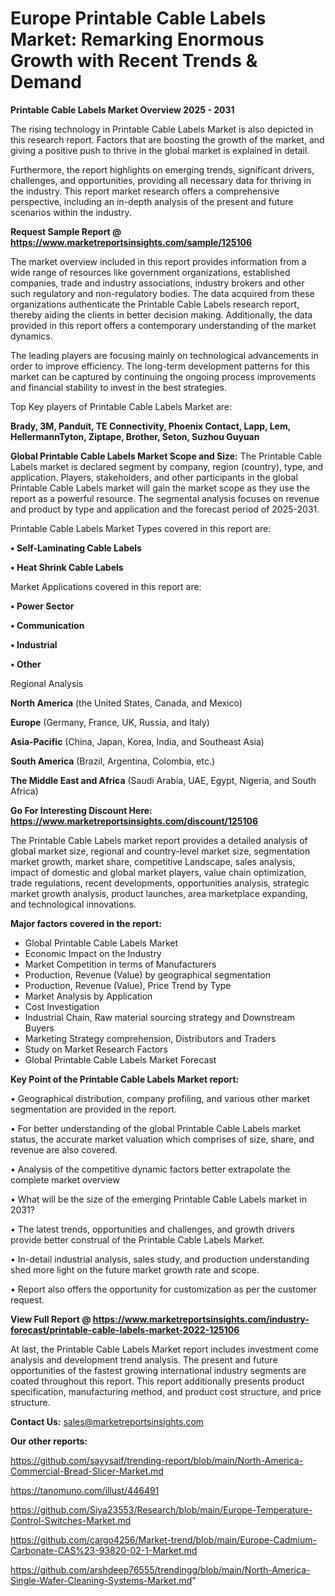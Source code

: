 # Europe Printable Cable Labels Market: Remarking Enormous Growth with Recent Trends & Demand

<Strong> Printable Cable Labels Market Overview 2025 - 2031</strong>

The rising technology in Printable Cable Labels Market is also depicted in this research report. Factors that are boosting the growth of the market, and giving a positive push to thrive in the global market is explained in detail.

Furthermore, the report highlights on emerging trends, significant drivers, challenges, and opportunities, providing all necessary data for thriving in the industry. This report market research offers a comprehensive perspective, including an in-depth analysis of the present and future scenarios within the industry.

<strong>Request Sample Report @ <a href=https://www.marketreportsinsights.com/sample/125106>https://www.marketreportsinsights.com/sample/125106</a></strong>

The market overview included in this report provides information from a wide range of resources like government organizations, established companies, trade and industry associations, industry brokers and other such regulatory and non-regulatory bodies. The data acquired from these organizations authenticate the Printable Cable Labels research report, thereby aiding the clients in better decision making. Additionally, the data provided in this report offers a contemporary understanding of the market dynamics.

The leading players are focusing mainly on technological advancements in order to improve efficiency. The long-term development patterns for this market can be captured by continuing the ongoing process improvements and financial stability to invest in the best strategies.

Top Key players of Printable Cable Labels Market are:

<strong>Brady, 3M, Panduit, TE Connectivity, Phoenix Contact, Lapp, Lem, HellermannTyton, Ziptape, Brother, Seton, Suzhou Guyuan</strong>

<strong><b>Global Printable Cable Labels Market Scope and Size:</b></strong>
The Printable Cable Labels market is declared segment by company, region (country), type, and application. Players, stakeholders, and other participants in the global Printable Cable Labels market will gain the market scope as they use the report as a powerful resource. The segmental analysis focuses on revenue and product by type and application and the forecast period of 2025-2031.

Printable Cable Labels Market Types covered in this report are:

<strong>• Self-Laminating Cable Labels

• Heat Shrink Cable Labels</strong>

Market Applications covered in this report are:

<strong>• Power Sector

• Communication

• Industrial

• Other</strong> 

Regional Analysis

<strong>North America</strong> (the United States, Canada, and Mexico)

<strong>Europe</strong> (Germany, France, UK, Russia, and Italy)

<strong>Asia-Pacific</strong> (China, Japan, Korea, India, and Southeast Asia)

<strong>South America</strong> (Brazil, Argentina, Colombia, etc.)

<strong>The Middle East and Africa</strong> (Saudi Arabia, UAE, Egypt, Nigeria, and South Africa)

<strong>Go For Interesting Discount Here: <a href=https://www.marketreportsinsights.com/discount/125106>https://www.marketreportsinsights.com/discount/125106</a></strong>

The Printable Cable Labels market report provides a detailed analysis of global market size, regional and country-level market size, segmentation market growth, market share, competitive Landscape, sales analysis, impact of domestic and global market players, value chain optimization, trade regulations, recent developments, opportunities analysis, strategic market growth analysis, product launches, area marketplace expanding, and technological innovations.

<strong><b>Major factors covered in the report:</b></strong>
<ul>
  <li>Global Printable Cable Labels Market </li>
  <li>Economic Impact on the Industry</li>
  <li>Market Competition in terms of Manufacturers</li>
  <li>Production, Revenue (Value) by geographical segmentation</li>
  <li>Production, Revenue (Value), Price Trend by Type</li>
  <li>Market Analysis by Application</li>
  <li>Cost Investigation</li>
  <li>Industrial Chain, Raw material sourcing strategy and Downstream Buyers</li>
  <li>Marketing Strategy comprehension, Distributors and Traders</li>
  <li>Study on Market Research Factors</li>
  <li>Global Printable Cable Labels Market Forecast</li>
</ul>

<strong><b>Key Point of the Printable Cable Labels Market report:</b></strong>

• Geographical distribution, company profiling, and various other market segmentation are provided in the report.

• For better understanding of the global Printable Cable Labels market status, the accurate market valuation which comprises of size, share, and revenue are also covered.

• Analysis of the competitive dynamic factors better extrapolate the complete market overview

• What will be the size of the emerging Printable Cable Labels market in 2031?

• The latest trends, opportunities and challenges, and growth drivers provide better construal of the Printable Cable Labels Market.

• In-detail industrial analysis, sales study, and production understanding shed more light on the future market growth rate and scope.

• Report also offers the opportunity for customization as per the customer request.

<strong><b>View Full Report @ <a href=https://www.marketreportsinsights.com/industry-forecast/printable-cable-labels-market-2022-125106>https://www.marketreportsinsights.com/industry-forecast/printable-cable-labels-market-2022-125106</a></b></strong>


At last, the Printable Cable Labels Market report includes investment come analysis and development trend analysis. The present and future opportunities of the fastest growing international industry segments are coated throughout this report. This report additionally presents product specification, manufacturing method, and product cost structure, and price structure.

<strong>Contact Us:</strong>
sales@marketreportsinsights.com

<strong>Our other reports:</strong>

<a href=https://github.com/sayysaif/trending-report/blob/main/North-America-Commercial-Bread-Slicer-Market.md>https://github.com/sayysaif/trending-report/blob/main/North-America-Commercial-Bread-Slicer-Market.md</a>

<a href=https://tanomuno.com/illust/446491>https://tanomuno.com/illust/446491</a>

<a href=https://github.com/Siya23553/Research/blob/main/Europe-Temperature-Control-Switches-Market.md>https://github.com/Siya23553/Research/blob/main/Europe-Temperature-Control-Switches-Market.md</a>

<a href=https://github.com/cargo4256/Market-trend/blob/main/Europe-Cadmium-Carbonate-CAS%23-93820-02-1-Market.md>https://github.com/cargo4256/Market-trend/blob/main/Europe-Cadmium-Carbonate-CAS%23-93820-02-1-Market.md</a>

<a href=https://github.com/arshdeep76555/trendingg/blob/main/North-America-Single-Wafer-Cleaning-Systems-Market.md>https://github.com/arshdeep76555/trendingg/blob/main/North-America-Single-Wafer-Cleaning-Systems-Market.md</a>"

